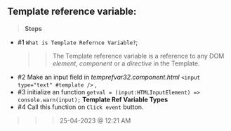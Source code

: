 ## Template reference variable:
 > **Steps**
- #1 `What is Template Refernce Variable?`;
    >> The Template reference variable is a reference to any DOM *element*, *component* or a *directive* in the Template.
- #2 Make an input field in *temprefvar32.component.html* `<input type="text" #template />` ,
- #3 initialize an function `getval = (input:HTMLInputElement) =>   console.warn(input);`   **Template Ref Variable Types**
- #4 Call this function on `Click event` button.
 >>> 25-04-2023 @ 12:21 AM 